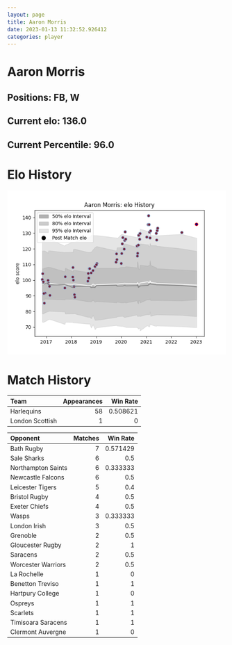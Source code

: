 ```yaml
---  
layout: page  
title: Aaron Morris  
date: 2023-01-13 11:32:52.926412  
categories: player  
---
```

# Aaron Morris

## Positions: FB, W

## Current elo: 136.0

## Current Percentile: 96.0

# Elo History


![elo history](history_AaronMorris.png)
# Match History


| Team            |   Appearances |   Win Rate |
|:----------------|--------------:|-----------:|
| Harlequins      |            58 |   0.508621 |
| London Scottish |             1 |   0        |

| Opponent           |   Matches |   Win Rate |
|:-------------------|----------:|-----------:|
| Bath Rugby         |         7 |   0.571429 |
| Sale Sharks        |         6 |   0.5      |
| Northampton Saints |         6 |   0.333333 |
| Newcastle Falcons  |         6 |   0.5      |
| Leicester Tigers   |         5 |   0.4      |
| Bristol Rugby      |         4 |   0.5      |
| Exeter Chiefs      |         4 |   0.5      |
| Wasps              |         3 |   0.333333 |
| London Irish       |         3 |   0.5      |
| Grenoble           |         2 |   0.5      |
| Gloucester Rugby   |         2 |   1        |
| Saracens           |         2 |   0.5      |
| Worcester Warriors |         2 |   0.5      |
| La Rochelle        |         1 |   0        |
| Benetton Treviso   |         1 |   1        |
| Hartpury College   |         1 |   0        |
| Ospreys            |         1 |   1        |
| Scarlets           |         1 |   1        |
| Timisoara Saracens |         1 |   1        |
| Clermont Auvergne  |         1 |   0        |